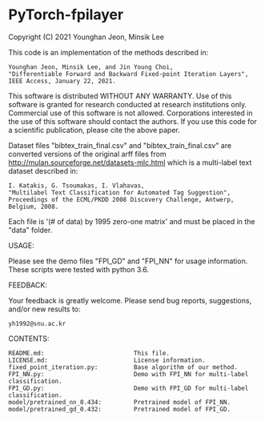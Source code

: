 # PyTorch-fpilayer

Copyright (C) 2021 Younghan Jeon, Minsik Lee

This code is an implementation of the methods described in:

    Younghan Jeon, Minsik Lee, and Jin Young Choi,
    "Differentiable Forward and Backward Fixed-point Iteration Layers",
    IEEE Access, January 22, 2021.

This software is distributed WITHOUT ANY WARRANTY. Use of this software is 
granted for research conducted at research institutions only. Commercial use
of this software is not allowed. Corporations interested in the use of this
software should contact the authors. If you use this code for a scientific
publication, please cite the above paper.

Dataset files "bibtex_train_final.csv" and "bibtex_train_final.csv" are converted versions of the original
arff files from http://mulan.sourceforge.net/datasets-mlc.html which is a multi-label text
dataset described in:

    I. Katakis, G. Tsoumakas, I. Vlahavas,
    "Multilabel Text Classification for Automated Tag Suggestion",
    Proceedings of the ECML/PKDD 2008 Discovery Challenge, Antwerp, Belgium, 2008.

Each file is '(# of data) by 1995 zero-one matrix' and must be placed in the "data" folder.

USAGE:

Please see the demo files "FPI_GD" and "FPI_NN" for usage information. These scripts were
tested with python 3.6.

FEEDBACK:

Your feedback is greatly welcome. Please send bug reports, suggestions, and/or
new results to:

    yh1992@snu.ac.kr

CONTENTS:

    README.md:                         This file.
    LICENSE.md:                        License information.
    fixed_point_iteration.py:          Base algorithm of our method.
    FPI_NN.py:                         Demo with FPI_NN for multi-label classification.
    FPI_GD.py:                         Demo with FPI_GD for multi-label classification.
    model/pretrained_nn_0.434:         Pretrained model of FPI_NN.
    model/pretrained_gd_0.432:         Pretrained model of FPI_GD.
